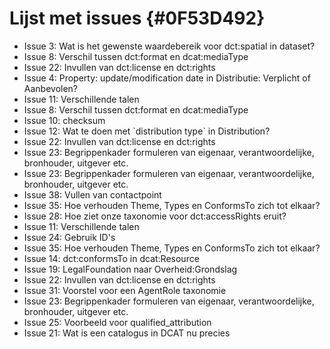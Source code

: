 # Lijst met issues {#0F53D492}
<ul><li>Issue 3: Wat is het gewenste waardebereik voor dct:spatial in dataset?</li>
<li>Issue 8: Verschil tussen dct:format en dcat:mediaType</li>
<li>Issue 22: Invullen van dct:license en dct:rights</li>
<li>Issue 4: Property: update/modification date in Distributie: Verplicht of Aanbevolen?</li>
<li>Issue 11: Verschillende talen</li>
<li>Issue 8: Verschil tussen dct:format en dcat:mediaType</li>
<li>Issue 10: checksum</li>
<li>Issue 12: Wat te doen met `distribution type` in Distribution?</li>
<li>Issue 22: Invullen van dct:license en dct:rights</li>
<li>Issue 23: Begrippenkader formuleren van eigenaar, verantwoordelijke, bronhouder, uitgever etc.</li>
<li>Issue 23: Begrippenkader formuleren van eigenaar, verantwoordelijke, bronhouder, uitgever etc.</li>
<li>Issue 38: Vullen van contactpoint</li>
<li>Issue 35: Hoe verhouden Theme, Types en ConformsTo zich tot elkaar?</li>
<li>Issue 28: Hoe ziet onze taxonomie voor dct:accessRights eruit?</li>
<li>Issue 11: Verschillende talen</li>
<li>Issue 24: Gebruik ID's</li>
<li>Issue 35: Hoe verhouden Theme, Types en ConformsTo zich tot elkaar?</li>
<li>Issue 14: dct:conformsTo in dcat:Resource</li>
<li>Issue 19: LegalFoundation naar Overheid:Grondslag</li>
<li>Issue 22: Invullen van dct:license en dct:rights</li>
<li>Issue 31: Voorstel voor een AgentRole taxonomie</li>
<li>Issue 23: Begrippenkader formuleren van eigenaar, verantwoordelijke, bronhouder, uitgever etc.</li>
<li>Issue 25: Voorbeeld voor qualified_attribution</li>
<li>Issue 21: Wat is een catalogus in DCAT nu precies</li>
</ul>
